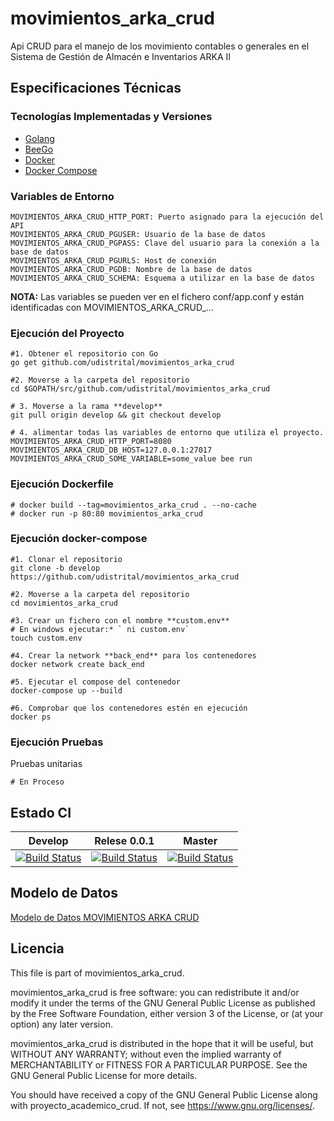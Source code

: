 # movimientos_arka_crud

Api CRUD para el manejo de los movimiento contables o generales en el Sistema de Gestión de Almacén e Inventarios ARKA II

## Especificaciones Técnicas

### Tecnologías Implementadas y Versiones
* [Golang](https://github.com/udistrital/introduccion_oas/blob/master/instalacion_de_herramientas/golang.md)
* [BeeGo](https://github.com/udistrital/introduccion_oas/blob/master/instalacion_de_herramientas/beego.md)
* [Docker](https://docs.docker.com/engine/install/ubuntu/)
* [Docker Compose](https://docs.docker.com/compose/)


### Variables de Entorno
```shell
MOVIMIENTOS_ARKA_CRUD_HTTP_PORT: Puerto asignado para la ejecución del API
MOVIMIENTOS_ARKA_CRUD_PGUSER: Usuario de la base de datos
MOVIMIENTOS_ARKA_CRUD_PGPASS: Clave del usuario para la conexión a la base de datos  
MOVIMIENTOS_ARKA_CRUD_PGURLS: Host de conexión
MOVIMIENTOS_ARKA_CRUD_PGDB: Nombre de la base de datos
MOVIMIENTOS_ARKA_CRUD_SCHEMA: Esquema a utilizar en la base de datos
```
**NOTA:** Las variables se pueden ver en el fichero conf/app.conf y están identificadas con MOVIMIENTOS_ARKA_CRUD_...

### Ejecución del Proyecto
```shell
#1. Obtener el repositorio con Go
go get github.com/udistrital/movimientos_arka_crud

#2. Moverse a la carpeta del repositorio
cd $GOPATH/src/github.com/udistrital/movimientos_arka_crud

# 3. Moverse a la rama **develop**
git pull origin develop && git checkout develop

# 4. alimentar todas las variables de entorno que utiliza el proyecto.
MOVIMIENTOS_ARKA_CRUD_HTTP_PORT=8080 MOVIMIENTOS_ARKA_CRUD_DB_HOST=127.0.0.1:27017 MOVIMIENTOS_ARKA_CRUD_SOME_VARIABLE=some_value bee run
```
### Ejecución Dockerfile
```shell
# docker build --tag=movimientos_arka_crud . --no-cache
# docker run -p 80:80 movimientos_arka_crud
```

### Ejecución docker-compose
```shell
#1. Clonar el repositorio
git clone -b develop https://github.com/udistrital/movimientos_arka_crud

#2. Moverse a la carpeta del repositorio
cd movimientos_arka_crud

#3. Crear un fichero con el nombre **custom.env**
# En windows ejecutar:* ` ni custom.env`
touch custom.env

#4. Crear la network **back_end** para los contenedores
docker network create back_end

#5. Ejecutar el compose del contenedor
docker-compose up --build

#6. Comprobar que los contenedores estén en ejecución
docker ps
```

### Ejecución Pruebas

Pruebas unitarias
```shell
# En Proceso
```
## Estado CI

| Develop | Relese 0.0.1 | Master |
| -- | -- | -- |
| [![Build Status](https://hubci.portaloas.udistrital.edu.co/api/badges/udistrital/movimientos_arka_crud/status.svg?ref=refs/heads/develop)](https://hubci.portaloas.udistrital.edu.co/udistrital/movimientos_arka_crud) | [![Build Status](https://hubci.portaloas.udistrital.edu.co/api/badges/udistrital/movimientos_arka_crud/status.svg?ref=refs/heads/release/0.0.1)](https://hubci.portaloas.udistrital.edu.co/udistrital/movimientos_arka_crud) | [![Build Status](https://hubci.portaloas.udistrital.edu.co/api/badges/udistrital/movimientos_arka_crud/status.svg)](https://hubci.portaloas.udistrital.edu.co/udistrital/movimientos_arka_crud) |

## Modelo de Datos
[Modelo de Datos MOVIMIENTOS ARKA CRUD](https://drive.google.com/drive/u/2/folders/1VXw4sg2JiGH8PvLzff3J2gmW5igcq4V6)

## Licencia

This file is part of movimientos_arka_crud.

movimientos_arka_crud is free software: you can redistribute it and/or modify it under the terms of the GNU General Public License as published by the Free Software Foundation, either version 3 of the License, or (at your option) any later version.

movimientos_arka_crud is distributed in the hope that it will be useful, but WITHOUT ANY WARRANTY; without even the implied warranty of MERCHANTABILITY or FITNESS FOR A PARTICULAR PURPOSE. See the GNU General Public License for more details.

You should have received a copy of the GNU General Public License along with proyecto_academico_crud. If not, see https://www.gnu.org/licenses/.